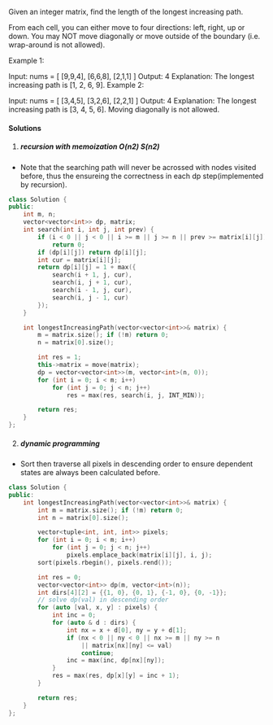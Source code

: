 Given an integer matrix, find the length of the longest increasing path.

From each cell, you can either move to four directions: left, right, up or down. You may NOT move diagonally or move outside of the boundary (i.e. wrap-around is not allowed).

Example 1:

Input: nums = 
[
  [9,9,4],
  [6,6,8],
  [2,1,1]
] 
Output: 4 
Explanation: The longest increasing path is [1, 2, 6, 9].
Example 2:

Input: nums = 
[
  [3,4,5],
  [3,2,6],
  [2,2,1]
] 
Output: 4 
Explanation: The longest increasing path is [3, 4, 5, 6]. Moving diagonally is not allowed.


#### Solutions

1. ##### recursion with memoization O(n2) S(n2)

- Note that the searching path will never be acrossed with nodes visited before, thus the ensureing the correctness in each dp step(implemented by recursion).

```c++
class Solution {
public:
    int m, n;
    vector<vector<int>> dp, matrix;
    int search(int i, int j, int prev) {
        if (i < 0 || j < 0 || i >= m || j >= n || prev >= matrix[i][j])
            return 0;
        if (dp[i][j]) return dp[i][j];
        int cur = matrix[i][j];
        return dp[i][j] = 1 + max({
            search(i + 1, j, cur),
            search(i, j + 1, cur),
            search(i - 1, j, cur),
            search(i, j - 1, cur)
        });
    }

    int longestIncreasingPath(vector<vector<int>>& matrix) {
        m = matrix.size(); if (!m) return 0;
        n = matrix[0].size();

        int res = 1;
        this->matrix = move(matrix);
        dp = vector<vector<int>>(m, vector<int>(n, 0));
        for (int i = 0; i < m; i++)
            for (int j = 0; j < n; j++)
                res = max(res, search(i, j, INT_MIN));

        return res;
    }
};
```


2. ##### dynamic programming

- Sort then traverse all pixels in descending order to ensure dependent states are always been calculated before.

```c++
class Solution {
public:
    int longestIncreasingPath(vector<vector<int>>& matrix) {
        int m = matrix.size(); if (!m) return 0;
        int n = matrix[0].size();

        vector<tuple<int, int, int>> pixels;
        for (int i = 0; i < m; i++)
            for (int j = 0; j < n; j++)
                pixels.emplace_back(matrix[i][j], i, j);
        sort(pixels.rbegin(), pixels.rend());

        int res = 0;
        vector<vector<int>> dp(m, vector<int>(n));
        int dirs[4][2] = {{1, 0}, {0, 1}, {-1, 0}, {0, -1}};
        // solve dp(val) in descending order
        for (auto [val, x, y] : pixels) {
            int inc = 0;
            for (auto & d : dirs) {
                int nx = x + d[0], ny = y + d[1];
                if (nx < 0 || ny < 0 || nx >= m || ny >= n 
                    || matrix[nx][ny] <= val)
                    continue;
                inc = max(inc, dp[nx][ny]);
            }
            res = max(res, dp[x][y] = inc + 1);
        }

        return res;
    }
};
```